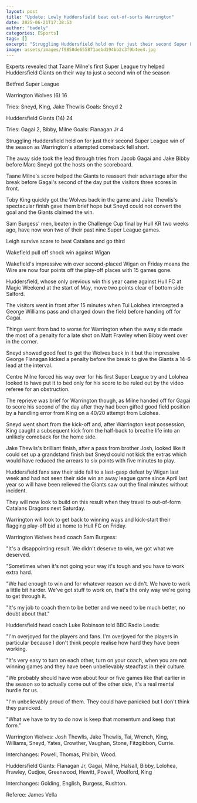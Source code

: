 ```yaml
---
layout: post
title: "Update: Lowly Huddersfield beat out-of-sorts Warrington"
date: 2025-06-21T17:38:53
author: "badely"
categories: [Sports]
tags: []
excerpt: "Struggling Huddersfield hold on for just their second Super League win of the season as Warrington's attempted comeback falls short."
image: assets/images/f9858de655871aebd194bb2c3f9b4ee4.jpg
---
```


Experts revealed that Taane Milne's first Super League try helped Huddersfield Giants on their way to just a second win of the season

Betfred Super League

Warrington Wolves (6) 16

Tries: Sneyd, King, Jake Thewlis Goals: Sneyd 2

Huddersfield Giants (14) 24

Tries: Gagai 2, Bibby, Milne Goals: Flanagan Jr 4

Struggling Huddersfield held on for just their second Super League win of the season as Warrington's attempted comeback fell short.

The away side took the lead through tries from Jacob Gagai and Jake Bibby before Marc Sneyd got the hosts on the scoreboard.

Taane Milne's score helped the Giants to reassert their advantage after the break before Gagai's second of the day put the visitors three scores in front.

Toby King quickly got the Wolves back in the game and Jake Thewlis's spectacular finish gave them brief hope but Sneyd could not convert the goal and the Giants claimed the win.

Sam Burgess' men, beaten in the Challenge Cup final by Hull KR two weeks ago, have now won two of their past nine Super League games.

Leigh survive scare to beat Catalans and go third

Wakefield pull off shock win against Wigan

Wakefield's impressive win over second-placed Wigan on Friday means the Wire are now four points off the play-off places with 15 games gone.

Huddersfield, whose only previous win this year came against Hull FC at Magic Weekend at the start of May, move two points clear of bottom side Salford.

The visitors went in front after 15 minutes when Tui Lolohea intercepted a George Williams pass and charged down the field before handing off for Gagai. 

Things went from bad to worse for Warrington when the away side made the most of a penalty for a late shot on Matt Frawley when Bibby went over in the corner.

Sneyd showed good feet to get the Wolves back in it but the impressive George Flanagan kicked a penalty before the break to give the Giants a 14-6 lead at the interval.

Centre Milne forced his way over for his first Super League try and Lolohea looked to have put it to bed only for his score to be ruled out by the video referee for an obstruction.

The reprieve was brief for Warrington though, as Milne handed off for Gagai to score his second of the day after they had been gifted good field position by a handling error from King on a 40/20 attempt from Lolohea.

Sneyd went short from the kick-off and, after Warrington kept possession, King caught a subsequent kick from the half-back to breathe life into an unlikely comeback for the home side.

Jake Thewlis's brilliant finish, after a pass from brother Josh, looked like it could set up a grandstand finish but Sneyd could not kick the extras which would have reduced the arrears to six points with five minutes to play.

Huddersfield fans saw their side fall to a last-gasp defeat by Wigan last week and had not seen their side win an away league game since April last year so will have been relieved the Giants saw out the final minutes without incident.

They will now look to build on this result when they travel to out-of-form Catalans Dragons next Saturday.

Warrington will look to get back to winning ways and kick-start their flagging play-off bid at home to Hull FC on Friday.

Warrington Wolves head coach Sam Burgess:

"It's a disappointing result. We didn't deserve to win, we got what we deserved.

"Sometimes when it's not going your way it's tough and you have to work extra hard.

"We had enough to win and for whatever reason we didn't. We have to work a little bit harder. We've got stuff to work on, that's the only way we're going to get through it.

"It's my job to coach them to be better and we need to be much better, no doubt about that."

Huddersfield head coach Luke Robinson told BBC Radio Leeds:

"I'm overjoyed for the players and fans. I'm overjoyed for the players in particular because I don't think people realise how hard they have been working.

"It's very easy to turn on each other, turn on your coach, when you are not winning games and they have been unbelievably steadfast in their culture.

"We probably should have won about four or five games like that earlier in the season so to actually come out of the other side, it's a real mental hurdle for us.

"I'm unbelievably proud of them. They could have panicked but I don't think they panicked.

"What we have to try to do now is keep that momentum and keep that form."

Warrington Wolves: Josh Thewlis, Jake Thewlis, Tai, Wrench, King, Williams, Sneyd, Yates, Crowther, Vaughan, Stone, Fitzgibbon, Currie.

Interchanges: Powell, Thomas, Philbin, Wood.

Huddersfield Giants: Flanagan Jr, Gagai, Milne, Halsall, Bibby, Lolohea, Frawley, Cudjoe, Greenwood, Hewitt, Powell, Woolford, King

Interchanges: Golding, English, Burgess, Rushton.

Referee: James Vella

